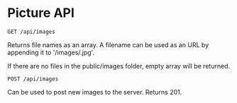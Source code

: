 # Picture API

`GET /api/images`

Returns file names as an array. A filename can be used as an URL by appending it to '/images/<filename>.jpg'.

If there are no files in the public/images folder, empty array will be returned.

`POST /api/images`

Can be used to post new images to the server. Returns 201.
